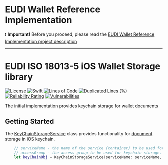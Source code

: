# EUDI Wallet Reference Implementation

:heavy_exclamation_mark: **Important!** Before you proceed, please read the [EUDI Wallet Reference Implementation project description](wiki/EUDI_Wallet_Reference_Implementation.md)

----

# EUDI ISO 18013-5 iOS Wallet Storage library
[![License](https://img.shields.io/badge/License-Apache%202.0-blue.svg)](https://www.apache.org/licenses/LICENSE-2.0)
[![Swift](https://github.com/eu-digital-identity-wallet/eudi-lib-ios-wallet-storage/actions/workflows/swift.yml/badge.svg)](https://github.com/eu-digital-identity-wallet/eudi-lib-ios-wallet-storage/actions/workflows/swift.yml)
[![Lines of Code](https://sonarcloud.io/api/project_badges/measure?project=eu-digital-identity-wallet_eudi-lib-ios-wallet-storage&metric=ncloc&token=830355e3188e340a2ac40960135f0418bdab2513)](https://sonarcloud.io/summary/new_code?id=eu-digital-identity-wallet_eudi-lib-ios-wallet-storage)
[![Duplicated Lines (%)](https://sonarcloud.io/api/project_badges/measure?project=eu-digital-identity-wallet_eudi-lib-ios-wallet-storage&metric=duplicated_lines_density&token=830355e3188e340a2ac40960135f0418bdab2513)](https://sonarcloud.io/summary/new_code?id=eu-digital-identity-wallet_eudi-lib-ios-wallet-storage)
[![Reliability Rating](https://sonarcloud.io/api/project_badges/measure?project=eu-digital-identity-wallet_eudi-lib-ios-wallet-storage&metric=reliability_rating&token=830355e3188e340a2ac40960135f0418bdab2513)](https://sonarcloud.io/summary/new_code?id=eu-digital-identity-wallet_eudi-lib-ios-wallet-storage)
[![Vulnerabilities](https://sonarcloud.io/api/project_badges/measure?project=eu-digital-identity-wallet_eudi-lib-ios-wallet-storage&metric=vulnerabilities&token=830355e3188e340a2ac40960135f0418bdab2513)](https://sonarcloud.io/summary/new_code?id=eu-digital-identity-wallet_eudi-lib-ios-wallet-storage)


The initial implementation provides keychain storage for wallet documents

## Getting Started
The [KeyChainStorageService](Documentation/Reference/classes/KeyChainStorageService.md) class provides functionality for [document](Documentation/Reference/structs/Document.md) storage in iOS keychain.
```swift
    // serviceName - the name of the service (container) to be used for keychain storage
    // accessGroup - the access group to be used for keychain storage. If nil, the default access group will be used. It can be not null to share storage access with other applications.
	let keyChainObj = KeyChainStorageService(serviceName: serviceName, accessGroup: accessGroup)
```	
